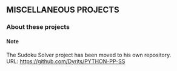 ## MISCELLANEOUS PROJECTS
### About these projects
#### Note
The Sudoku Solver project has been moved to his own repository.  
URL: https://github.com/Dyrits/PYTHON-PP-SS
